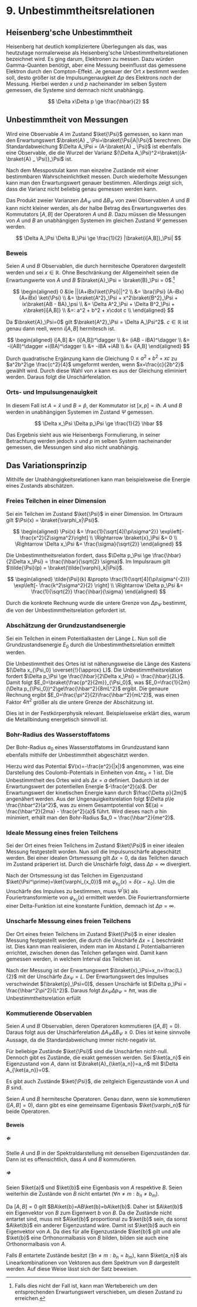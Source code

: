 # 9. Unbestimmtheitsrelationen
## Heisenberg'sche Unbestimmtheit
Heisenberg hat deutlich kompliziertere Überlegungen als das, was heutzutage normalerweise als Heisenberg'sche Unbestimmtheitsrelationen bezeichnet wird. Es ging darum, Elektronen zu messen. Dazu würden Gamma-Quanten benötigt, aber eine Messung beeinflusst das gemessene Elektron durch den Compton-Effekt. Je genauer der Ort $x$ bestimmt werden soll, desto größer ist die Impulsungenauigkeit $\Delta p$ des Elektrons _nach_ der Messung. Hierbei werden $x$ und $p$ nacheinander im selben System gemessen, die Systeme sind demnach nicht unabhängig.

$$
    \Delta x\Delta p \ge \frac{\hbar}{2}
$$

## Unbestimmtheit von Messungen
Wird eine Observable $A$ im Zustand $\ket{\Psi}$ gemessen, so kann man den Erwartungswert $\braket{A} _ \Psi=\braket{\Psi|A|\Psi}$ berechnen. Die Standardabweichung $\Delta A_\Psi = (A-\braket{A} _ \Psi)$ ist ebenfalls eine Observable, die die Wurzel der Varianz $(\Delta A_\Psi)^2=\braket{(A-\braket{A} _ \Psi)}_\Psi$ ist.

Nach dem Messpostulat kann man einzelne Zustände mit einer bestimmbaren Wahrscheinlichtkeit messen. Durch wiederholte Messungen kann man den Erwartungswert genauer bestimmen. Allerdings zeigt sich, dass die Varianz nicht beliebig genau gemessen werden kann.

Das Produkt zweier Varianzen $\Delta A_\Psi$ und $\Delta B_\Psi$ von zwei Observablen $A$ und $B$ kann nicht kleiner werden, als der halbe Betrag des Erwartungswertes des Kommutators $[A,B]$ der Operatoren $A$ und $B$. Dazu müssen die Messungen von $A$ und $B$ an unabhängigen Systemen im gleichen Zustand $\Psi$ gemessen werden.

$$
    \Delta A_\Psi \Delta B_\Psi \ge \frac{1}{2} |\braket{i[A,B]}_\Psi|
$$

### Beweis
Seien $A$ und $B$ Observablen, die durch hermitesche Operatoren dargestellt werden und sei $x\in\mathbb R$. Ohne Beschränkung der Allgemeinheit seien die Erwartungwerte von $A$ und $B$ $\braket{A}_\Psi = \braket{B}_\Psi = 0$.[^91]

$$
\begin{aligned}
    0 &\le ||(A+iBx)\ket{\Psi}||^2 \\
        &= \bra{\Psi} (A-iBx)(A+iBx) \ket{\Psi} \\
        &= \braket{A^2}_\Psi + x^2\braket{B^2}_\Psi + ix\braket{AB - BA}_\psi \\
        &= \Delta A^2_\Psi + \Delta B^2_\Psi + x\braket{i[A,B]} \\
        &=: a^2 + b^2 + x\cdot c \\
\end{aligned}
$$

Da $\braket{A}_\Psi=0$ gilt $\braket{A^2}_\Psi = \Delta A_\Psi^2$. $c\in\mathbb R$ ist genau dann reell, wenn $i[A,B]$ hermitesch ist.

$$
\begin{aligned}
    i[A,B] &= (i[A,B])^\dagger \\
        &= (iAB - iBA)^\dagger \\
        &= -i(AB)^\dagger +i(BA)^\dagger \\
        &= -iBA +iAB \\
        &= i[A,B]
\end{aligned}
$$


Durch quadratische Ergänzung kann die Gleichung $0\le a^2+b^2+xc$ zu $a^2b^2\ge \frac{c^2}{4}$ umgeformt werden, wenn $x=\frac{c}{2b^2}$  gewählt wird. Durch diese Wahl von $x$ kann es aus der Gleichung eliminiert werden. Daraus folgt die Unschärferelation.

[^91]: Falls dies nicht der Fall ist, kann man Wertebereich um den entsprechenden Erwartungswert verschieben, um diesen Zustand zu erreichen.

### Orts- und Impulsungenauigkeit
In diesem Fall ist $A=\hat{x}$ und $B=\hat{p}$, der Kommutator ist $[x,p]=i\hbar$. $A$ und $B$ werden in unabhängigen Systemen im Zustand $\Psi$ gemessen.

$$
    \Delta x_\Psi \Delta p_\Psi \ge \frac{1}{2} \hbar
$$

Das Ergebnis sieht aus wie Heisenbergs Formulierung, in seiner Betrachtung werden jedoch $x$ und $p$ im selben System nacheinander gemessen, die Messungen sind also nicht unabhängig.

## Das Variationsprinzip
Mithilfe der Unabhängigkeitsrelationen kann man beispielsweise die Energie eines Zustands abschätzen.

### Freies Teilchen in einer Dimension
Sei ein Teilchen im Zustand $\ket{\Psi}$ in einer Dimension. Im Ortsraum gilt $\Psi(x) = \braket{\varphi_x|\Psi}$.

$$
\begin{aligned}
    \Psi(x) &= \frac{1}{\sqrt[4]{\pi\sigma^2}} \exp\left[-\frac{x^2}{2\sigma^2}\right] \\
    \Rightarrow \braket{x}_\Psi &= 0 \\
    \Rightarrow \Delta x_\Psi &= \frac{\sigma}{\sqrt{2}}
\end{aligned}
$$

Die Unbestimmtheitsrelation fordert, dass $\Delta p_\Psi \ge \frac{\hbar}{2\Delta x_\Psi} = \frac{\hbar}{\sqrt{2} \sigma}$. Im Impulsraum gilt $\tilde{\Psi}(p) = \braket{\tilde{\varphi}_k|\Psi}$.

$$
\begin{aligned}
    \tilde{\Psi}(k) &\propto \frac{1}{\sqrt[4]{\pi\sigma^{-2}}} \exp\left[- \frac{k^2\sigma^2}{2} \right] \\
    \Rightarrow \Delta p_\Psi &= \frac{1}{\sqrt{2}} \frac{\hbar}{\sigma}
\end{aligned}
$$

Durch die konkrete Rechnung wurde die untere Grenze von $\Delta p_\Psi$ bestimmt, die von der Unbestimmtheitsrelation gefordert ist.

### Abschätzung der Grundzustandsenergie
Sei ein Teilchen in einem Potentialkasten der Länge $L$. Nun soll die Grundzustandsenergie $E_0$ durch die Unbestimmtheitsrelation ermittelt werden.

Die Unbestimmtheit des Ortes ist ist näherungsweise die Länge des Kastens $(\Delta x_{\Psi_0} \overset{!}{\approx} L)$. Die Unbestimmtheitsrelation fordert  $\Delta p_\Psi \ge \frac{\hbar}{2\Delta x_\Psi} = \frac{\hbar}{2L}$. Damit folgt $E_0=\braket{\frac{p^2}{2m}}_{\Psi_0}$, was $E_0=\frac{1}{2m}(\Delta p_{\Psi_0})^2\ge\frac{\hbar^2}{8mL^2}$ ergibt. Die genaure Rechnung ergibt $E_0=\frac{\pi^2}{2}\frac{\hbar^2}{mL^2}$, was einen Faktor $4\pi^2$ größer als die untere Grenze der Abschätzung ist.

Dies ist in der Festkörperphysik relevant. Beispielsweise erklärt dies, warum die Metallbindung energetisch sinnvoll ist.

### Bohr-Radius des Wasserstoffatoms
Der Bohr-Radius $a_0$ eines Wasserstoffatoms im Grundzustand kann ebenfalls mithilfe der Unbestimmtheit abgeschätzt werden.

Hierzu wird das Potential $V(x)=-\frac{e^2}{|x|}$ angenommen, was eine Darstellung des Coulomb-Potentials in Einheiten von $4\pi\varepsilon_0=1$ ist. Die Unbestimmtheit des Ortes wird als $\Delta x = a$ definiert. Dadurch ist der Erwartungswert der potentiellen Energie $-\frac{e^2}{a}$. Der Erwartungswert der kinetischen Energie kann durch $\frac{\Delta p}{2m}$ angenähert werden. Aus der Ungenauigkeitsrelation folgt $\Delta p\le \frac{\hbar^2}{a^2}$, was zu einem Gesamtpotential von $E(a) = \frac{\hbar^2}{2ma} - \frac{e^2}{a}$ führt. Wird dieses nach $a$ hin minimiert, erhält man den Bohr-Radius $a_0 = \frac{\hbar^2}{me^2}$.

### Ideale Messung eines freien Teilchens
Sei der Ort eines freien Teilchens im Zustand $\ket{\Psi}$ in einer idealen Messung festgestellt worden. Nun soll die Impulsunschärfe abgeschätzt werden. Bei einer idealen Ortsmessung gilt $\Delta x= 0$, da das Teilchen danach im Zustand präperiert ist. Durch die Unschärfe folgt, dass $\Delta p=\infty$ divergiert.

Nach der Ortsmessung ist das Teilchen im Eigenzustand $\ket{\Psi^\prime}=\ket{\varphi_{x_0}}$ mit $\varphi_{x_0}(x)=\delta(x-x_0)$. Um die Unschärfe des Impulses zu bestimmen, muss $\tilde{\Psi}^\prime(k)$ als Fouriertransformierte von $\varphi_{x_0}(x)$ ermittelt werden. Die Fouriertransformierte einer Delta-Funktion ist eine konstante Funktion, demnach ist $\Delta p=\infty$.

### Unscharfe Messung eines freien Teilchens
Der Ort eines freien Teilchens im Zustand $\ket{\Psi}$ in einer idealen Messung festgestellt werden, die durch die Unschärfe $\Delta x=L$ beschränkt ist. Dies kann man realisieren, indem man im Abstand $L$ Potentialbarrieren errichtet, zwischen denen das Teilchen gefangen wird. Damit kann gemessen werden, in welchem Interval das Teilchen ist.

Nach der Messung ist der Erwartungswert $\braket{x}_\Psi=x_n+\frac{L}{2}$ mit der Unschärfe $\Delta x_\Psi=L$. Der Erwartungswert des Impulses verschwindet $(\braket{p}_\Psi=0)$, dessen Unschärfe ist $\Delta p_\Psi = \frac{\hbar^2\pi^2}{L^2}$. Daraus folgt $\Delta x_\Psi \Delta p_\Psi = \hbar\pi$, was die Unbestimmtheitsrelation erfüllt

### Kommutierende Observablen
Seien $A$ und $B$ Observablen, deren Operatoren kommutieren $([A,B]=0)$. Daraus folgt aus der Unschärferelation $\Delta A_\Psi \Delta B_\Psi \ge 0$. Dies ist keine sinnvolle Aussage, da die Standardabweichung immer nicht-negativ ist.

Für beliebige Zustände $\ket{\Psi}$ sind die Unschärfen nicht-null. Dennoch gibt es Zustände, die exakt gemessen werden. Sei $\ket{a_n}$ ein Eigenzustand von $A$, dann ist $\braket{A}_{\ket{a_n}}=a_n$ mit $\Delta A_{\ket{a_n}}=0$.

Es gibt auch Zustände $\ket{\Psi}$, die zeitgleich Eigenzustände von $A$ und $B$ sind.

Seien $A$ und $B$ hermitesche Operatoren. Genau dann, wenn sie kommutieren $([A,B]=0)$, dann gibt es eine gemeinsame Eigenbasis $\ket{\varphi_n}$ für beide Operatoren.

#### Beweis
##### $\Leftarrow$
Stelle $A$ und $B$ in der Spektraldarstellung mit denselben Eigenzuständen dar. Dann ist es offensichtlich, dass $A$ und $B$ kommutieren.

##### $\Rightarrow$
Seien $\ket{a}$ und $\ket{b}$ eine Eigenbasis von $A$ respektive $B$. Seien weiterhin die Zustände von $B$ nicht entartet $(\forall n\neq m: b_n\neq b_m)$.

Da $[A,B]=0$ gilt $BA\ket{b}=AB\ket{b}=bA\ket{b}$. Daher ist $A\ket{b}$ ein Eigenvektor von $B$ zum Eigenwert $b$ von $B$. Da die Zustände nicht entartet sind, muss mit $A\ket{b}$ proportional zu $\ket{b}$ sein, da sonst $A\ket{b}$ ein anderer Eigenzustand wäre. Damit ist $\ket{b}$ auch ein Eigenvektor von $A$. Da dies für alle Eigenzustände $\ket{b}$ gilt und alle $\ket{b}$ eine Orthonormalbasis von $B$ bilden, bilden sie auch eine Orthonormalbasis von $A$.

Falls $B$ entartete Zustände besitzt $(\exists n\neq m: b_n=b_m)$, kann $\ket{a_n}$ als Linearkombinationen von Vektoren aus dem Spektrum von $B$ dargestellt werden. Auf diese Weise lässt sich der Satz beweisen.

